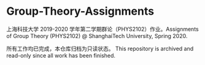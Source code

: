 # Group-Theory-Assignments
上海科技大学 2019-2020 学年第二学期群论（PHYS2102）作业。Assignments of Group Theory (PHYS2102) @ ShanghaiTech University, Spring 2020.

所有工作均已完成，本仓库归档为只读状态。 This repository is archived and read-only since all work has been finished.